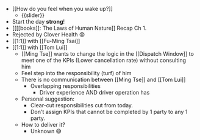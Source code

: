- [[How do you feel when you wake up?]]
    - {{slider}}
- Start the day **strong**!
- [[[[books]]: The Laws of Human Nature]] Recap Ch 1.
- Rejected by Clover Health 😞 
- [[1:1]] with [[Fu-Ming Tsai]]
- [[1:1]] with [[Tom Lui]]
    - [[Ming Tse]] wants to change the logic in the [[Dispatch Window]] to meet one of the KPIs (Lower cancellation rate) without consulting him
    - Feel step into the responsibility (turf) of him
    - There is no communication between [[Ming Tse]] and [[Tom Lui]]
        - Overlapping responsibilities
            - Driver experience AND driver operation has
    - Personal suggestion:
        - Clear-cut responsibilities cut from today.
        - Don't assign KPIs that cannot be completed by 1 party to any 1 party.
    - How to deliver it?
        - Unknown 😅

